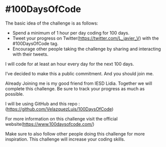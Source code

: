 # #100DaysOfCode

The basic idea of the challenge is as follows:

  - Spend a minimum of 1 hour per day coding for 100 days.
  - Tweet your progress on Twitter(https://twitter.com/L_javier_V) with the #100DaysOfCode tag.
  - Encourage other people taking the challenge by sharing and interacting with their tweets.

I will code for at least an hour every day for the next 100 days.

I’ve decided to make this a public commitment.
And you should join me.

 Already Joining me is my good friend from IESD Lidia. Together we will complete this challenge.
Be sure to track your progress as much as possible.

I will be using GitHub and this repo :
 (https://github.com/VelazquezLuis/100DaysOfCode)
 
For more information on this challenge visit the official website(https://www.100daysofcode.com/)

Make sure to also follow other people doing this challenge for more inspiration. This challenge will increase your coding skills.